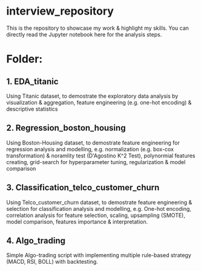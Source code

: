 # interview_repository 
This is the repository to showcase my work & highlight my skills. You can directly read the Jupyter notebook here for the analysis steps.

# Folder:
## 1. EDA_titanic
Using Titanic dataset, to demostrate the exploratory data analysis by visualization & aggregation, feature engineering (e.g. one-hot encoding) & descriptive statistics


## 2. Regression_boston_housing
Using Boston-Housing dataset, to demostrate feature engineering for regression analysis and modelling, e.g. normalization (e.g. box-cox transformation) & noramlity test (D'Agostino K^2 Test), polynormial features creating, grid-search for hyperparameter tuning, regularization & model comparison


## 3. Classification_telco_customer_churn
Using Telco_customer_churn dataset, to demostrate feature engineering & selection for classification analysis and modelling, e.g. One-hot encoding, correlation analysis for feature selection, scaling, upsampling (SMOTE), model comparison, features importance & interpretation.


## 4. Algo_trading
Simple Algo-trading script with implementing multiple rule-based strategy (MACD, RSI, BOLL) with backtesting. 
